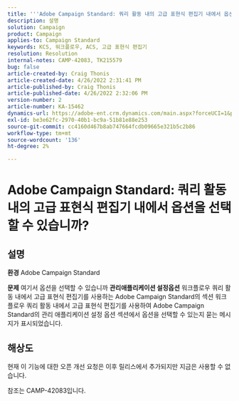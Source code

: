 ```yaml
---
title: '''Adobe Campaign Standard: 쿼리 활동 내의 고급 표현식 편집기 내에서 옵션을 선택할 수 있습니까?'
description: 설명
solution: Campaign
product: Campaign
applies-to: Campaign Standard
keywords: KCS, 워크플로우, ACS, 고급 표현식 편집기
resolution: Resolution
internal-notes: CAMP-42083, TK215579
bug: false
article-created-by: Craig Thonis
article-created-date: 4/26/2022 2:31:41 PM
article-published-by: Craig Thonis
article-published-date: 4/26/2022 2:32:06 PM
version-number: 2
article-number: KA-15462
dynamics-url: https://adobe-ent.crm.dynamics.com/main.aspx?forceUCI=1&pagetype=entityrecord&etn=knowledgearticle&id=c2f43f96-6dc5-ec11-a7b6-0022480a138b
exl-id: be3e62fc-2970-40b1-bc9a-51b81e88e253
source-git-commit: cc4160d467b8ab747664fcdb09665e321b5c2b86
workflow-type: tm+mt
source-wordcount: '136'
ht-degree: 2%

---
```


# Adobe Campaign Standard: 쿼리 활동 내의 고급 표현식 편집기 내에서 옵션을 선택할 수 있습니까?

## 설명


<b>환경</b>
Adobe Campaign Standard

<b>문제</b>
여기서 옵션을 선택할 수 있습니까 <b>관리</b><b>애플리케이션 설정</b><b>옵션</b> 워크플로우 쿼리 활동 내에서 고급 표현식 편집기를 사용하는 Adobe Campaign Standard의 섹션
워크플로우 쿼리 활동 내에서 고급 표현식 편집기를 사용하여 Adobe Campaign Standard의 관리 애플리케이션 설정 옵션 섹션에서 옵션을 선택할 수 있는지 묻는 메시지가 표시되었습니다.


## 해상도


현재 이 기능에 대한 오픈 개선 요청은 이후 릴리스에서 추가되지만 지금은 사용할 수 없습니다.

참조는 CAMP-42083입니다.
